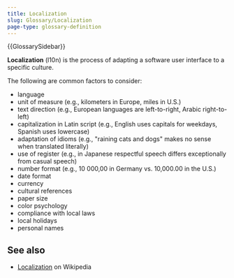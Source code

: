 ```yaml
---
title: Localization
slug: Glossary/Localization
page-type: glossary-definition
---
```


{{GlossarySidebar}}

**Localization** (l10n) is the process of adapting a software user interface to a specific culture.

The following are common factors to consider:

- language
- unit of measure (e.g., kilometers in Europe, miles in U.S.)
- text direction (e.g., European languages are left-to-right, Arabic right-to-left)
- capitalization in Latin script (e.g., English uses capitals for weekdays, Spanish uses lowercase)
- adaptation of idioms (e.g., "raining cats and dogs" makes no sense when translated literally)
- use of register (e.g., in Japanese respectful speech differs exceptionally from casual speech)
- number format (e.g., 10 000,00 in Germany vs. 10,000.00 in the U.S.)
- date format
- currency
- cultural references
- paper size
- color psychology
- compliance with local laws
- local holidays
- personal names

## See also

- [Localization](https://en.wikipedia.org/wiki/Language_localisation) on Wikipedia
